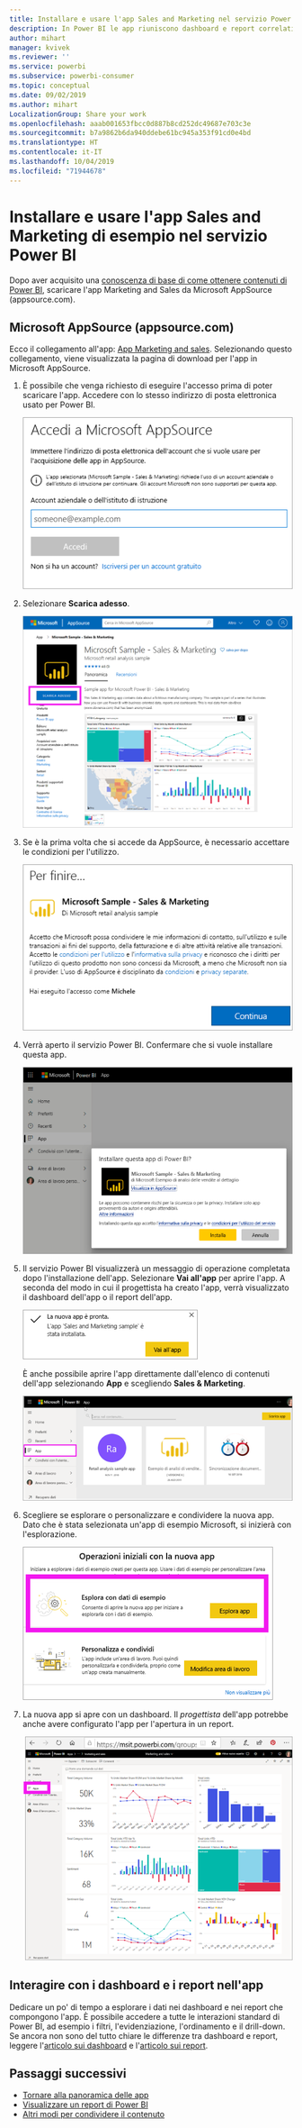 ```yaml
---
title: Installare e usare l'app Sales and Marketing nel servizio Power BI
description: In Power BI le app riuniscono dashboard e report correlati, tutti in un'unica posizione. Installare l'app Sales and Marketing da AppSource.
author: mihart
manager: kvivek
ms.reviewer: ''
ms.service: powerbi
ms.subservice: powerbi-consumer
ms.topic: conceptual
ms.date: 09/02/2019
ms.author: mihart
LocalizationGroup: Share your work
ms.openlocfilehash: aaab001653fbcc0d887b8cd252dc49687e703c3e
ms.sourcegitcommit: b7a9862b6da940ddebe61bc945a353f91cd0e4bd
ms.translationtype: HT
ms.contentlocale: it-IT
ms.lasthandoff: 10/04/2019
ms.locfileid: "71944678"
---
```

# <a name="install-and-use-the-sample-sales-and-marketing-app-in-the-power-bi-service"></a>Installare e usare l'app Sales and Marketing di esempio nel servizio Power BI
Dopo aver acquisito una [conoscenza di base di come ottenere contenuti di Power BI](end-user-app-view.md), scaricare l'app Marketing and Sales da Microsoft AppSource (appsource.com). 


## <a name="microsoft-appsource-appsourcecom"></a>Microsoft AppSource (appsource.com)
Ecco il collegamento all'app: [App Marketing and sales](https://appsource.microsoft.com/product/power-bi/microsoft-retail-analysis-sample.salesandmarketingsample?tab=Overview). Selezionando questo collegamento, viene visualizzata la pagina di download per l'app in Microsoft AppSource. 

1. È possibile che venga richiesto di eseguire l'accesso prima di poter scaricare l'app. Accedere con lo stesso indirizzo di posta elettronica usato per Power BI. 

    ![Schermata di accesso di AppSource  ](./media/end-user-app-marketing/power-bi-sign-in.png)

2. Selezionare **Scarica adesso**. 

    ![Sito Web AppSource con app Power BI selezionate  ](./media/end-user-app-marketing/power-bi-get-now.png)


3. Se è la prima volta che si accede da AppSource, è necessario accettare le condizioni per l'utilizzo. 

    ![Schermata delle condizioni per l'utilizzo di AppSource  ](./media/end-user-app-marketing/power-bi-term.png)


4. Verrà aperto il servizio Power BI. Confermare che si vuole installare questa app.

    ![Installare l'app?  ](./media/end-user-apps/power-bi-app-install.png)

5. Il servizio Power BI visualizzerà un messaggio di operazione completata dopo l'installazione dell'app. Selezionare **Vai all'app** per aprire l'app. A seconda del modo in cui il progettista ha creato l'app, verrà visualizzato il dashboard dell'app o il report dell'app.

    ![Installazione dell'app riuscita ](./media/end-user-apps/power-bi-app-ready.png)

    È anche possibile aprire l'app direttamente dall'elenco di contenuti dell'app selezionando **App** e scegliendo **Sales & Marketing**.

    ![App in Power BI](./media/end-user-apps/power-bi-apps.png)


6. Scegliere se esplorare o personalizzare e condividere la nuova app. Dato che è stata selezionata un'app di esempio Microsoft, si inizierà con l'esplorazione. 

    ![Esplora con dati di esempio](./media/end-user-apps/power-bi-explore.png)

7.  La nuova app si apre con un dashboard. Il *progettista* dell'app potrebbe anche avere configurato l'app per l'apertura in un report.  

    ![Esplora con dati di esempio](./media/end-user-apps/power-bi-new-app.png)




## <a name="interact-with-the-dashboards-and-reports-in-the-app"></a>Interagire con i dashboard e i report nell'app
Dedicare un po' di tempo a esplorare i dati nei dashboard e nei report che compongono l'app. È possibile accedere a tutte le interazioni standard di Power BI, ad esempio i filtri, l'evidenziazione, l'ordinamento e il drill-down.  Se ancora non sono del tutto chiare le differenze tra dashboard e report,  leggere l'[articolo sui dashboard](end-user-dashboards.md) e l'[articolo sui report](end-user-reports.md).  




## <a name="next-steps"></a>Passaggi successivi
* [Tornare alla panoramica delle app](end-user-apps.md)
* [Visualizzare un report di Power BI](end-user-report-open.md)
* [Altri modi per condividere il contenuto](end-user-shared-with-me.md)
